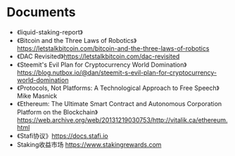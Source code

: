 # Documents

* 《liquid-staking-report》
* 《Bitcoin and the Three Laws of Robotics》<https://letstalkbitcoin.com/bitcoin-and-the-three-laws-of-robotics>
* 《DAC Revisited》<https://letstalkbitcoin.com/dac-revisited>
* 《Steemit's Evil Plan for Cryptocurrency World Domination》<https://blog.nutbox.io/@dan/steemit-s-evil-plan-for-cryptocurrency-world-domination>
* 《Protocols, Not Platforms: A Technological Approach to Free Speech》Mike Masnick
* 《Ethereum: The Ultimate Smart Contract and Autonomous Corporation Platform on the Blockchain》 <https://web.archive.org/web/20131219030753/http://vitalik.ca/ethereum.html>
* 《Stafi协议》<https://docs.stafi.io>
* Staking收益市场 <https://www.stakingrewards.com>

